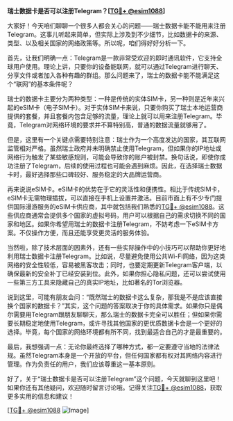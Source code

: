 **瑞士数据卡是否可以注册Telegram？[[TG💪+ @esim1088](https://t.me/s/esim1088)]**

大家好！今天咱们聊聊一个很多人都会关心的问题——瑞士数据卡能不能用来注册Telegram。这事儿听起来简单，但实际上涉及到不少细节，比如数据卡的来源、类型、以及相关国家的网络政策等。所以呢，咱们得好好分析一下。

首先，让我们明确一点：Telegram是一款非常受欢迎的即时通讯软件，它支持全球用户使用。理论上讲，只要你的设备能联网，就可以通过Telegram进行聊天、分享文件或者加入各种有趣的群组。那么问题来了，瑞士的数据卡能不能满足这个“联网”的基本条件呢？

瑞士的数据卡主要分为两种类型：一种是传统的实体SIM卡，另一种则是近年来兴起的eSIM卡（电子SIM卡）。对于实体SIM卡来说，只要你购买了瑞士本地运营商提供的套餐，并且套餐内包含足够的流量，理论上就可以用来注册Telegram。毕竟，Telegram对网络环境的要求并不算特别高，普通的数据流量就够用了。

但是，这里有一个关键点需要特别注意：瑞士作为一个高度发达的国家，其互联网监管相对严格。虽然瑞士政府并未明确禁止使用Telegram，但如果你的IP地址或网络行为触发了某些敏感规则，可能会导致你的账户被封禁。换句话说，即使你成功注册了Telegram，后续的使用过程也可能会遇到麻烦。因此，在选择瑞士数据卡时，最好选择那些口碑较好、服务稳定的大品牌运营商。

再来说说eSIM卡。eSIM卡的优势在于它的灵活性和便携性。相比于传统SIM卡，eSIM卡无需物理插拔，可以直接在手机上设置并激活。目前市面上有不少专门提供国际漫游服务的eSIM卡供应商，其中就包括我们熟悉的[TG💪+ @esim1088](https://t.me/s/esim1088)。这些供应商通常会提供多个国家的虚拟号码，用户可以根据自己的需求切换不同的国家和地区。如果你希望用瑞士的数据卡注册Telegram，不妨考虑一下eSIM卡方案。不仅操作方便，而且还能享受更灵活的服务体验。

当然啦，除了技术层面的因素外，还有一些实际操作中的小技巧可以帮助你更好地利用瑞士数据卡注册Telegram。比如说，尽量避免使用公共Wi-Fi网络，因为这类网络的安全性较低，容易被黑客攻击；同时，也要定期更新Telegram客户端，以确保最新的安全补丁已经安装到位。此外，如果你担心隐私问题，还可以尝试使用一些第三方工具来隐藏自己的真实IP地址，比如著名的Tor浏览器。

说到这里，可能有朋友会问：“既然瑞士的数据卡这么复杂，那我是不是应该直接换个国家的数据卡？”其实，这个问题的答案取决于你的具体需求。如果你只是偶尔需要用Telegram跟朋友聊聊天，那么瑞士的数据卡完全可以胜任；但如果你需要长期稳定地使用Telegram，或许寻找其他国家的更优质数据卡会是一个更好的选择。毕竟，每个国家的网络环境都有所不同，找到最适合自己的才是最重要的。

最后，我想强调一点：无论你最终选择了哪种方式，都一定要遵守当地的法律法规。虽然Telegram本身是一个开放的平台，但任何国家都有权对其网络内容进行管理。作为负责任的用户，我们应该尊重这一基本原则。

好了，关于“瑞士数据卡是否可以注册Telegram”这个问题，今天就聊到这里吧！如果你还有其他疑问，欢迎随时留言讨论哦。记得关注[TG💪+ @esim1088](https://t.me/s/esim1088)，获取更多实用的信息和建议！

[[TG💪+ @esim1088](https://t.me/s/esim1088) ![Image](https://i.postimg.cc/4NQfJmqS/Snipaste-2025-05-13-00-14-12.png)]
